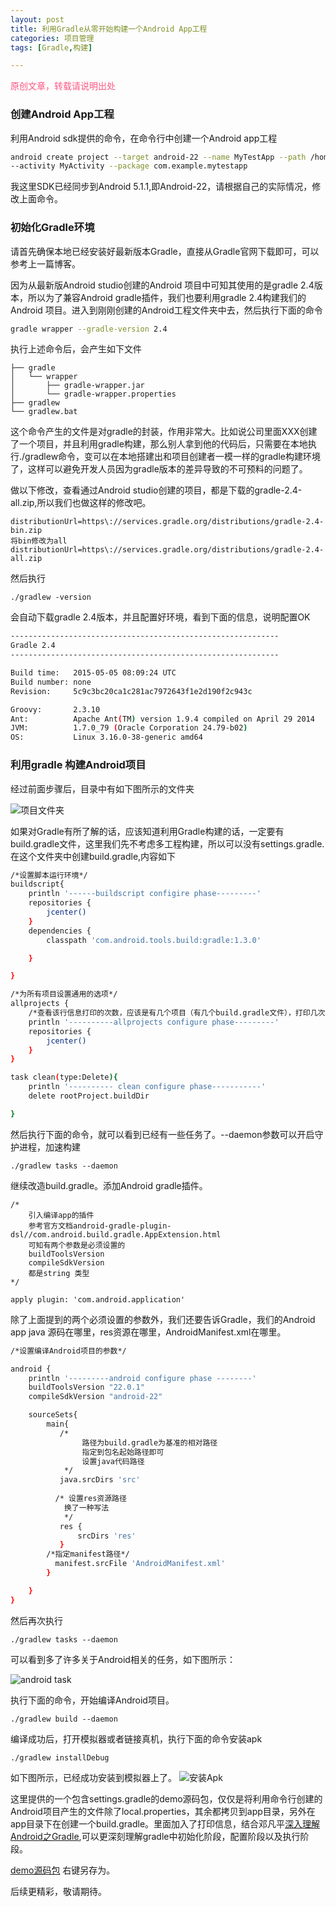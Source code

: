```yaml
---
layout: post
title: 利用Gradle从零开始构建一个Android App工程
categories: 项目管理
tags: [Gradle,构建]

---
```


<font color = "#ff558">原创文章，转载请说明出处</font>


### 创建Android App工程

利用Android sdk提供的命令，在命令行中创建一个Android app工程

```bash
android create project --target android-22 --name MyTestApp --path /home/shajia/work/mytest/test/MyTestApp \
--activity MyActivity --package com.example.mytestapp
```
<!--more-->
我这里SDK已经同步到Android 5.1.1,即Android-22，请根据自己的实际情况，修改上面命令。


### 初始化Gradle环境

请首先确保本地已经安装好最新版本Gradle，直接从Gradle官网下载即可，可以参考上一篇博客。

因为从最新版Android studio创建的Android 项目中可知其使用的是gradle 2.4版本，所以为了兼容Android gradle插件，我们也要利用gradle 2.4构建我们的Android 项目。进入到刚刚创建的Android工程文件夹中去，然后执行下面的命令

```bash
gradle wrapper --gradle-version 2.4

```

执行上述命令后，会产生如下文件

```
├── gradle
│   └── wrapper
│       ├── gradle-wrapper.jar
│       └── gradle-wrapper.properties
├── gradlew
└── gradlew.bat
```
这个命令产生的文件是对gradle的封装，作用非常大。比如说公司里面XXX创建了一个项目，并且利用gradle构建，那么别人拿到他的代码后，只需要在本地执行./gradlew命令，变可以在本地搭建出和项目创建者一模一样的gradle构建环境了，这样可以避免开发人员因为gradle版本的差异导致的不可预料的问题了。


做以下修改，查看通过Android studio创建的项目，都是下载的gradle-2.4-all.zip,所以我们也做这样的修改吧。
```
distributionUrl=https\://services.gradle.org/distributions/gradle-2.4-bin.zip
将bin修改为all
distributionUrl=https\://services.gradle.org/distributions/gradle-2.4-all.zip
```
然后执行
```
./gradlew -version
```
会自动下载gradle 2.4版本，并且配置好环境，看到下面的信息，说明配置OK

```bash
------------------------------------------------------------
Gradle 2.4
------------------------------------------------------------

Build time:   2015-05-05 08:09:24 UTC
Build number: none
Revision:     5c9c3bc20ca1c281ac7972643f1e2d190f2c943c

Groovy:       2.3.10
Ant:          Apache Ant(TM) version 1.9.4 compiled on April 29 2014
JVM:          1.7.0_79 (Oracle Corporation 24.79-b02)
OS:           Linux 3.16.0-38-generic amd64

```

### 利用gradle 构建Android项目

经过前面步骤后，目录中有如下图所示的文件夹

![项目文件夹][1]

如果对Gradle有所了解的话，应该知道利用Gradle构建的话，一定要有build.gradle文件，这里我们先不考虑多工程构建，所以可以没有settings.gradle.在这个文件夹中创建build.gradle,内容如下

```bash
/*设置脚本运行环境*/
buildscript{
    println '------buildscript configire phase---------'
    repositories {
        jcenter()
    }
    dependencies {
        classpath 'com.android.tools.build:gradle:1.3.0'

    }

}

/*为所有项目设置通用的选项*/
allprojects {
    /*查看该行信息打印的次数，应该是有几个项目（有几个build.gradle文件），打印几次*/
    println '----------allprojects configure phase---------'
    repositories {
        jcenter()
    }
}

task clean(type:Delete){
    println '---------- clean configure phase-----------'
    delete rootProject.buildDir

}
```

然后执行下面的命令，就可以看到已经有一些任务了。--daemon参数可以开启守护进程，加速构建

```
./gradlew tasks --daemon
```

继续改造build.gradle。添加Android gradle插件。

```
/*
    引入编译app的插件
    参考官方文档android-gradle-plugin-dsl//com.android.build.gradle.AppExtension.html
    可知有两个参数是必须设置的
    buildToolsVersion
    compileSdkVersion
    都是string 类型
*/

apply plugin: 'com.android.application'
```

除了上面提到的两个必须设置的参数外，我们还要告诉Gradle，我们的Android app java 源码在哪里，res资源在哪里，AndroidManifest.xml在哪里。

```bash
/*设置编译Android项目的参数*/

android {
    println '---------android configure phase --------'
    buildToolsVersion "22.0.1"
    compileSdkVersion "android-22"

    sourceSets{
        main{
           /*
                路径为build.gradle为基准的相对路径
                指定到包名起始路径即可
                设置java代码路径
            */
           java.srcDirs 'src'
 
          /* 设置res资源路径
            换了一种写法
            */
           res {
               srcDirs 'res'
           }
        /*指定manifest路径*/
          manifest.srcFile 'AndroidManifest.xml'
        }

    }
}
```
然后再次执行

```
./gradlew tasks --daemon
```
可以看到多了许多关于Android相关的任务，如下图所示：

![android task][2]

执行下面的命令，开始编译Android项目。
```
./gradlew build --daemon
```

编译成功后，打开模拟器或者链接真机，执行下面的命令安装apk

```
./gradlew installDebug
```
如下图所示，已经成功安装到模拟器上了。
![安装Apk][3]

这里提供的一个包含settings.gradle的demo源码包，仅仅是将利用命令行创建的Android项目产生的文件除了local.properties，其余都拷贝到app目录，另外在app目录下在创建一个build.gradle。里面加入了打印信息，结合邓凡平[深入理解Android之Gradle][4],可以更深刻理解gradle中初始化阶段，配置阶段以及执行阶段。

[demo源码包][5] 右键另存为。

后续更精彩，敬请期待。

[1]: http://7xj6ce.com1.z0.glb.clouddn.com/gradle-helloworld-1.png
[2]: http://7xj6ce.com1.z0.glb.clouddn.com/gradle-helloworld-2.png
[3]: http://7xj6ce.com1.z0.glb.clouddn.com/gradle-helloworld-3.png
[4]: http://blog.csdn.net/innost/article/details/48228651
[5]: http://7xj6ce.com1.z0.glb.clouddn.com/MyTestApp.zip
